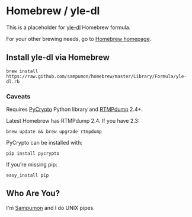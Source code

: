 Homebrew / yle-dl
=================

This is a placeholder for [yle-dl] Homebrew formula.

For your other brewing needs, go to [Homebrew homepage][home].

Install yle-dl via Homebrew
---------------------------

	brew install https://raw.github.com/sampumon/homebrew/master/Library/Formula/yle-dl.rb

### Caveats

Requires [PyCrypto] Python library and [RTMPdump] 2.4+.

Latest Homebrew has RTMPdump 2.4. If you have 2.3:

	brew update && brew upgrade rtmpdump

PyCrypto can be installed with:

	pip install pycrypto

If you're missing pip:

	easy_install pip

Who Are You?
------------
I'm [Sampumon] and I do UNIX pipes.


[sampumon]:http://github.com/sampumon
[home]:http://mxcl.github.com/homebrew
[yle-dl]:http://aajanki.github.com/yle-dl
[RTMPdump]:http://rtmpdump.mplayerhq.hu
[PyCrypto]:https://www.dlitz.net/software/pycrypto/
